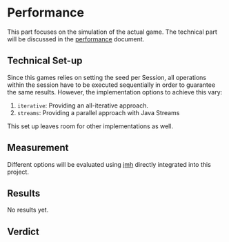 # Performance

This part focuses on the simulation of the actual game. The technical part will be discussed in the [performance](performance.md) document.

## Technical Set-up

Since this games relies on setting the seed per Session, all operations within the session have to be executed sequentially in order to guarantee the same results. However, the implementation options to achieve this vary:

1. `iterative`: Providing an all-iterative approach.
2. `streams`: Providing a parallel approach with Java Streams

This set up leaves room for other implementations as well.

## Measurement

Different options will be evaluated using [jmh](https://openjdk.java.net/projects/code-tools/jmh/) directly integrated into this project.

## Results

No results yet.

## Verdict
